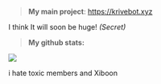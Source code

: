 > **My main project**: https://krivebot.xyz



I think It will soon be huge! _(Secret)_



> **My github stats:**

<img src="https://github-readme-stats.vercel.app/api?username=Korrumz2PL&theme=blue-black"> </img>
<!-- <img src="https://github-readme-stats.vercel.app/api/top-langs/?username=Korrumz2PL&theme=blue-black"> </img> -->
 
i hate toxic members and Xiboon 
